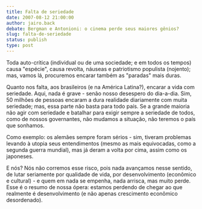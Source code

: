 ```yaml
---
title: Falta de seriedade
date: 2007-08-12 21:00:00
author: jairo.back
debate: Bergman e Antonioni: o cinema perde seus maiores gênios?
slug: falta-de-seriedade
status: publish 
type: post
---
```


Toda auto-crítica (individual ou de uma sociedade; e em todos os tempos) causa "espécie", causa revolta, náuseas e patriotismo populista (nojento); mas, vamos lá, procuremos encarar também as "paradas" mais duras.  

Quanto nos falta, aos brasileiros (e na América Latina?), encarar a vida com seriedade. Aqui, nada é grave - senão nosso desespero do dia-a-dia. Sim, 50 milhões de pessoas encaram a dura realidade diariamente com muita seriedade; mas, essa parte não basta para todo país. Se a grande maioria não agir com seriedade e batalhar para exigir sempre a seriedade de todos, como de nossos governantes, não mudamos a situação, não teremos o país que sonhamos.   

Como exemplo: os alemães sempre foram sérios - sim, tiveram problemas levando à utopia seus entendimentos (mesmo as mais equivocadas, como a segunda guerra mundial), mas já deram a volta por cima, assim como os japoneses.   

E nós? Nós não corremos esse risco, pois nada avançamos nesse sentido, de lutar seriamente por qualidade de vida, por desenvolvimento (econômico e cultural) - e quem em nada se empenha, nada arrisca, mas muito perde. Esse é o resumo de nossa ópera: estamos perdendo de chegar ao que realmente é desenvolvimento (e não apenas crescimento econômico desordenado).
